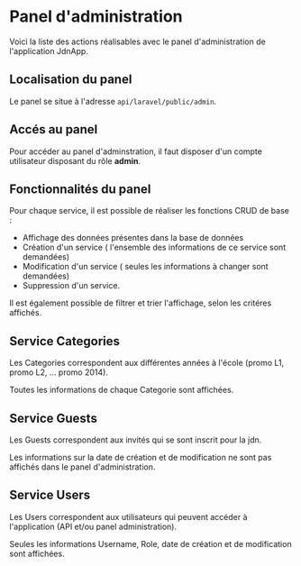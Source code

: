 # Panel d'administration

Voici la liste des actions réalisables avec le panel d'administration de l'application JdnApp.

## Localisation du panel

Le panel se situe à l'adresse `api/laravel/public/admin`.

## Accés au panel

Pour accéder au panel d'adminstration, il faut disposer d'un compte utilisateur disposant du rôle **admin**.

## Fonctionnalités du panel

Pour chaque service, il est possible de réaliser les fonctions CRUD de base :

* Affichage des données présentes dans la base de données
* Création d'un service ( l'ensemble des informations de ce service sont demandées)
* Modification d'un service ( seules les informations à changer sont demandées)
* Suppression d'un service.

Il est également possible de filtrer et trier l'affichage, selon les critéres affichés.

## Service Categories

Les Categories correspondent aux différentes années à l'école (promo L1, promo L2, ... promo 2014).

Toutes les informations de chaque Categorie sont affichées.

## Service Guests

Les Guests correspondent aux invités qui se sont inscrit pour la jdn.

Les informations sur la date de création et de modification ne sont pas affichés dans le panel d'administration.

## Service Users

Les Users correspondent aux utilisateurs qui peuvent accéder à l'application (API et/ou panel administration).

Seules les informations Username, Role, date de création et de modification sont affichées.
